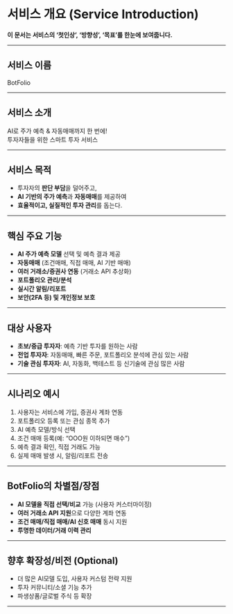 # 서비스 개요 (Service Introduction)

**이 문서는 서비스의 ‘첫인상’, ‘방향성’, ‘목표’를 한눈에 보여줍니다.**

---

## 서비스 이름

BotFolio

---

## 서비스 소개

AI로 주가 예측 & 자동매매까지 한 번에!  
투자자들을 위한 스마트 투자 서비스

---

## 서비스 목적

- 투자자의 **판단 부담**을 덜어주고,  
- **AI 기반의 주가 예측**과 **자동매매**를 제공하여  
- **효율적이고, 실질적인 투자 관리**를 돕는다.

---

## 핵심 주요 기능

- **AI 주가 예측 모델** 선택 및 예측 결과 제공
- **자동매매** (조건매매, 직접 매매, AI 기반 매매)
- **여러 거래소/증권사 연동** (거래소 API 추상화)
- **포트폴리오 관리/분석**
- **실시간 알림/리포트**
- **보안(2FA 등) 및 개인정보 보호**

---

## 대상 사용자

- **초보/중급 투자자**: 예측 기반 투자를 원하는 사람
- **전업 투자자**: 자동매매, 빠른 주문, 포트폴리오 분석에 관심 있는 사람
- **기술 관심 투자자**: AI, 자동화, 백테스트 등 신기술에 관심 많은 사람

---

## 시나리오 예시

1. 사용자는 서비스에 가입, 증권사 계좌 연동
2. 포트폴리오 등록 또는 관심 종목 추가
3. AI 예측 모델/방식 선택
4. 조건 매매 등록(예: “OOO원 이하되면 매수”)
5. 예측 결과 확인, 직접 거래도 가능
6. 실제 매매 발생 시, 알림/리포트 전송

---

## BotFolio의 차별점/장점

- **AI 모델을 직접 선택/비교** 가능 (사용자 커스터마이징)
- **여러 거래소 API 지원**으로 다양한 계좌 연동
- **조건 매매/직접 매매/AI 신호 매매** 동시 지원
- **투명한 데이터/거래 이력 관리**

---

## 향후 확장성/비전 (Optional)

- 더 많은 AI모델 도입, 사용자 커스텀 전략 지원
- 투자 커뮤니티/소셜 기능 추가
- 파생상품/글로벌 주식 등 확장

---
